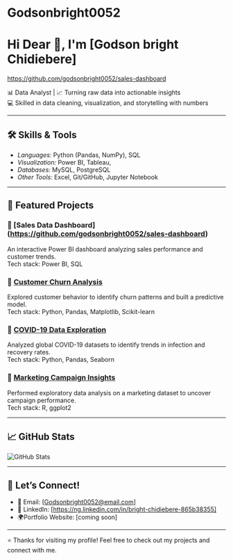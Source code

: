 # Godsonbright0052
# Hi Dear 👋, I'm [Godson bright Chidiebere]  
https://github.com/godsonbright0052/sales-dashboard

📊 Data Analyst | 📈 Turning raw data into actionable insights  
💻 Skilled in data cleaning, visualization, and storytelling with numbers  

---

## 🛠 Skills & Tools  
- *Languages:* Python (Pandas, NumPy), SQL  
- *Visualization:* Power BI, Tableau,   
- *Databases:* MySQL, PostgreSQL  
- *Other Tools:* Excel, Git/GitHub, Jupyter Notebook  

---

## 📂 Featured Projects  

### 🔹 [Sales Data Dashboard] (https://github.com/godsonbright0052/sales-dashboard)  
An interactive Power BI dashboard analyzing sales performance and customer trends.  
Tech stack: Power BI, SQL  

### 🔹 [Customer Churn Analysis](https://github.com/godsonbright0052/churn-analysis)  
Explored customer behavior to identify churn patterns and built a predictive model.  
Tech stack: Python, Pandas, Matplotlib, Scikit-learn  

### 🔹 [COVID-19 Data Exploration](https://github.com/godsonbright0052/covid19-analysis)  
Analyzed global COVID-19 datasets to identify trends in infection and recovery rates.  
Tech stack: Python, Pandas, Seaborn  

### 🔹 [Marketing Campaign Insights](https://github.com/godsonbright0052/marketing-insights)  
Performed exploratory data analysis on a marketing dataset to uncover campaign performance.  
Tech stack: R, ggplot2  

---

## 📈 GitHub Stats  
![GitHub Stats](https://github-readme-stats.vercel.app/api?username=godsonbright0052&show_icons=true&theme=radical)  

---

## 🤝 Let’s Connect!  
- 📧 Email: [Godsonbright0052@email.com]  
- 🔗 LinkedIn: [https://ng.linkedin.com/in/bright-chidiebere-865b38355]  
- 🌍Portfolio Website: [coming soon]  

---
⭐️ Thanks for visiting my profile! Feel free to check out my projects and connect with me.
